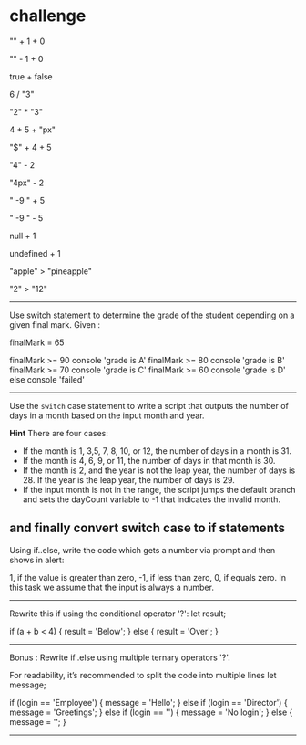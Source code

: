# challenge



"" + 1 + 0

"" - 1 + 0

true + false

6 / "3"

"2" * "3"

4 + 5 + "px"

"$" + 4 + 5

"4" - 2

"4px" - 2

"  -9  " + 5

"  -9  " - 5

null + 1

undefined + 1


"apple" > "pineapple"

"2" > "12"

---


Use switch statement to determine the grade of the student depending on a given final mark.
Given :

finalMark = 65

finalMark >= 90 console 'grade is A'
finalMark >= 80 console 'grade is B'
finalMark >= 70 console 'grade is C'
finalMark >= 60 console 'grade is D'
else console 'failed'

---

Use the `switch` case statement to write a script that outputs the number of days in a month based on the input month and year.

**Hint** 
There are four cases:

- If the month is 1, 3,5, 7, 8, 10, or 12, the number of days in a month is 31.
- If the month is 4, 6, 9, or 11, the number of days in that month is 30.
- If the month is 2, and the year is not the leap year, the number of days is 28. If the year is the leap year, the number of days is 29.
- If the input month is not in the range, the script jumps the default branch and sets the dayCount variable to -1 that indicates the invalid month.


and finally convert switch case to if statements
---

Using if..else, write the code which gets a number via prompt and then shows in alert:

1, if the value is greater than zero,
-1, if less than zero,
0, if equals zero.
In this task we assume that the input is always a number.

---

Rewrite this if using the conditional operator '?':
let result;

if (a + b < 4) {
  result = 'Below';
} else {
  result = 'Over';
}

---

Bonus : 
Rewrite if..else using multiple ternary operators '?'.

For readability, it’s recommended to split the code into multiple lines
let message;

if (login == 'Employee') {
  message = 'Hello';
} else if (login == 'Director') {
  message = 'Greetings';
} else if (login == '') {
  message = 'No login';
} else {
  message = '';
}

---

